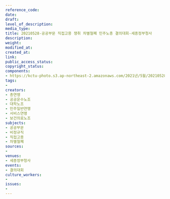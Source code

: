 ```yaml
---
reference_code: 
date: 
draft: 
level_of_description: 
media_type: 
title: 20210528-공공부문 직접고용 쟁취 차별철폐 민주노총 결의대회-세종정부청사
description: 
weight: 
modified_at: 
created_at: 
link: 
public_access_status: 
copyright_status: 
components:
- https://kctu-photo.s3.ap-northeast-2.amazonaws.com/2021년/5월/20210528-공공부문+직접고용+쟁취+차별철폐+민주노총+결의대회-세종정부청사/_1D22040.jpg
tags:
- 
creators:
- 총연맹
- 공공운수노조
- 대학노조
- 민주일반연맹
- 서비스연맹
- 보건의료노조
subjects:
- 공공부문
- 비정규직
- 직접고용
- 차별철폐
sources:
- 
venues:
- 세종정부청사
events:
- 결의대회
culture_workers:
- 
issues:
- 
---
```

